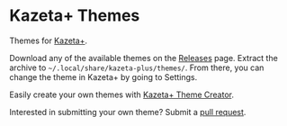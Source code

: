 # Kazeta+ Themes
Themes for [Kazeta+](https://github.com/the-outcaster/kazeta-plus).

Download any of the available themes on the [Releases](https://github.com/the-outcaster/kazeta-plus-themes/releases) page. Extract the archive to `~/.local/share/kazeta-plus/themes/`. From there, you can change the theme in Kazeta+ by going to Settings.

Easily create your own themes with [Kazeta+ Theme Creator](https://github.com/the-outcaster/kazeta-plus-theme-creator).

Interested in submitting your own theme? Submit a [pull request](https://github.com/the-outcaster/kazeta-plus-themes/pulls).
